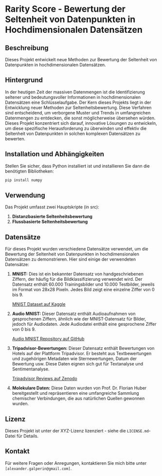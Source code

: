 # Rarity Score - Bewertung der Seltenheit von Datenpunkten in Hochdimensionalen Datensätzen

## Beschreibung
Dieses Projekt entwickelt neue Methoden zur Bewertung der Seltenheit von Datenpunkten in hochdimensionalen Datensätzen.
## Hintergrund
In der heutigen Zeit der massiven Datenmengen ist die Identifizierung seltener und bedeutungsvoller Informationen in hochdimensionalen Datensätzen eine Schlüsselaufgabe. Der Kern dieses Projekts liegt in der Entwicklung neuer Methoden zur Seltenheitsbewertung. Diese Verfahren sind entscheidend, um verborgene Muster und Trends in umfangreichen Datenmengen zu entdecken, die sonst möglicherweise übersehen würden. Dieses Projekt konzentriert sich darauf, innovative Lösungen zu entwickeln, um diese spezifische Herausforderung zu überwinden und effektiv die Seltenheit von Datenpunkten in solchen komplexen Datensätzen zu bewerten.

## Installation und Abhängigkeiten

Stellen Sie sicher, dass Python installiert ist und installieren Sie dann die benötigten Bibliotheken:

```bash
pip install numpy
```

## Verwendung

Das Projekt umfasst zwei Hauptskripte (in src):

1. **Distanzbasierte Seltenheitsbewertung**
2. **Flussbasierte Seltenheitsbewertung**

## Datensätze

Für dieses Projekt wurden verschiedene Datensätze verwendet, um die Bewertung der Seltenheit von Datenpunkten in hochdimensionalen Datensätzen zu demonstrieren. Hier sind einige der verwendeten Datensätze:

1. **MNIST:** Dies ist ein bekannter Datensatz von handgeschriebenen Ziffern, der häufig für die Bildklassifizierung verwendet wird. Der Datensatz enthält 60.000 Trainingsbilder und 10.000 Testbilder, jeweils im Format von 28x28 Pixeln. Jedes Bild zeigt eine einzelne Ziffer von 0 bis 9.

   [MNIST Dataset auf Kaggle](https://www.kaggle.com/datasets/hojjatk/mnist-dataset)

2. **Audio MNIST:** Dieser Datensatz enthält Audioaufnahmen von gesprochenen Ziffern, ähnlich wie der MNIST-Datensatz für Bilder, jedoch für Audiodaten. Jede Audiodatei enthält eine gesprochene Ziffer von 0 bis 9.

   [Audio MNIST Repository auf GitHub](https://github.com/soerenab/AudioMNIST)

3. **Tripadvisor-Bewertungen:** Dieser Datensatz enthält Bewertungen von Hotels auf der Plattform Tripadvisor. Er besteht aus Textbewertungen und zugehörigen Metadaten wie Sternewertungen, Datum der Bewertung usw. Diese Daten eignen sich gut für Textanalyse und Sentimentanalyse.

   [Tripadvisor Reviews auf Zenodo](https://zenodo.org/records/6583422)

4. **Molekulare Daten:** Diese Daten wurden von Prof. Dr. Florian Huber bereitgestellt und repräsentieren eine umfangreiche Sammlung chemischer Verbindungen, die aus natürlichen Quellen gewonnen wurden.


## Lizenz

Dieses Projekt ist unter der XYZ-Lizenz lizenziert - siehe die `LICENSE.md`-Datei für Details.

## Kontakt

Für weitere Fragen oder Anregungen, kontaktieren Sie mich bitte unter `[alexander.galperin@gmail.com]`.

